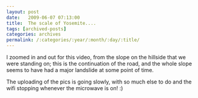 ```yaml
---
layout: post
date:	2009-06-07 07:13:00
title:  The scale of Yosemite....
tags: [archived-posts]
categories: archives
permalink: /:categories/:year/:month/:day/:title/
---
```

I zoomed in and out for this video, from the slope on the hillside that we were standing on; this is the continuation of the road, and the whole slope seems to have had a major landslide at some point of time.


<lj-embed id="51"/>


The uploading of the pics is going slowly, with so much else to do and the wifi stopping whenever the microwave is on! :)
